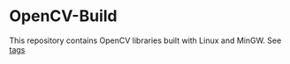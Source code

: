 OpenCV-Build
===

This repository contains OpenCV libraries built with Linux and MinGW.
See [tags](https://github.com/sandman42292/opencv-build/tags)

